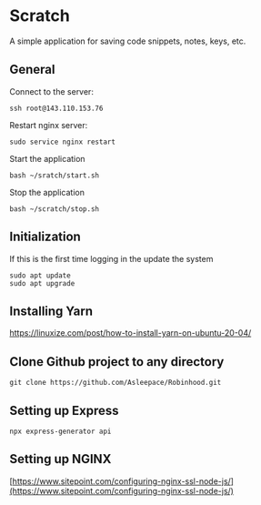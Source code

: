 # Scratch

A simple application for saving code snippets, notes, keys, etc.

## General

Connect to the server:

```
ssh root@143.110.153.76
```

Restart nginx server:

```
sudo service nginx restart
```

Start the application

```
bash ~/sratch/start.sh
```

Stop the application

```
bash ~/scratch/stop.sh
```

## Initialization


If this is the first time logging in the update the system
```
sudo apt update
sudo apt upgrade
```

## Installing Yarn

https://linuxize.com/post/how-to-install-yarn-on-ubuntu-20-04/

## Clone Github project to any directory

```
git clone https://github.com/Asleepace/Robinhood.git
```

## Setting up Express

```
npx express-generator api
```

## Setting up NGINX

[https://www.sitepoint.com/configuring-nginx-ssl-node-js/](https://www.sitepoint.com/configuring-nginx-ssl-node-js/)
